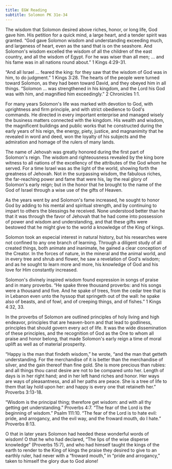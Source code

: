 ```yaml
---
title: EGW Reading
subtitle: Solomon PK 31e-34
---
```


The wisdom that Solomon desired above riches, honor, or long life, God gave him. His petition for a quick mind, a large heart, and a tender spirit was granted. “God gave Solomon wisdom and understanding exceeding much, and largeness of heart, even as the sand that is on the seashore. And Solomon's wisdom excelled the wisdom of all the children of the east country, and all the wisdom of Egypt. For he was wiser than all men; ... and his fame was in all nations round about.” 1 Kings 4:29-31.

“And all Israel ... feared the king: for they saw that the wisdom of God was in him, to do judgment.” 1 Kings 3:28. The hearts of the people were turned toward Solomon, as they had been toward David, and they obeyed him in all things. “Solomon ... was strengthened in his kingdom, and the Lord his God was with him, and magnified him exceedingly.” 2 Chronicles 1:1.

For many years Solomon's life was marked with devotion to God, with uprightness and firm principle, and with strict obedience to God's commands. He directed in every important enterprise and managed wisely the business matters connected with the kingdom. His wealth and wisdom, the magnificent buildings and public works that he constructed during the early years of his reign, the energy, piety, justice, and magnanimity that he revealed in word and deed, won the loyalty of his subjects and the admiration and homage of the rulers of many lands.

The name of Jehovah was greatly honored during the first part of Solomon's reign. The wisdom and righteousness revealed by the king bore witness to all nations of the excellency of the attributes of the God whom he served. For a time Israel was as the light of the world, showing forth the greatness of Jehovah. Not in the surpassing wisdom, the fabulous riches, the far-reaching power and fame that were his, lay the real glory of Solomon's early reign; but in the honor that he brought to the name of the God of Israel through a wise use of the gifts of Heaven.

As the years went by and Solomon's fame increased, he sought to honor God by adding to his mental and spiritual strength, and by continuing to impart to others the blessings he received. None understood better than he that it was through the favor of Jehovah that he had come into possession of power and wisdom and understanding, and that these gifts were bestowed that he might give to the world a knowledge of the King of kings.

Solomon took an especial interest in natural history, but his researches were not confined to any one branch of learning. Through a diligent study of all created things, both animate and inanimate, he gained a clear conception of the Creator. In the forces of nature, in the mineral and the animal world, and in every tree and shrub and flower, he saw a revelation of God's wisdom; and as he sought to learn more and more, his knowledge of God and his love for Him constantly increased.

Solomon's divinely inspired wisdom found expression in songs of praise and in many proverbs. “He spake three thousand proverbs: and his songs were a thousand and five. And he spake of trees, from the cedar tree that is in Lebanon even unto the hyssop that springeth out of the wall: he spake also of beasts, and of fowl, and of creeping things, and of fishes.” 1 Kings 4:32, 33.

In the proverbs of Solomon are outlined principles of holy living and high endeavor, principles that are heaven-born and that lead to godliness, principles that should govern every act of life. It was the wide dissemination of these principles, and the recognition of God as the One to whom all praise and honor belong, that made Solomon's early reign a time of moral uplift as well as of material prosperity.

“Happy is the man that findeth wisdom,” he wrote, “and the man that getteth understanding. For the merchandise of it is better than the merchandise of silver, and the gain thereof than fine gold. She is more precious than rubies: and all things thou canst desire are not to be compared unto her. Length of days is in her right hand; and in her left hand riches and honor. Her ways are ways of pleasantness, and all her paths are peace. She is a tree of life to them that lay hold upon her: and happy is every one that retaineth her.” Proverbs 3:13-18.

“Wisdom is the principal thing; therefore get wisdom: and with all thy getting get understanding.” Proverbs 4:7. “The fear of the Lord is the beginning of wisdom.” Psalm 111:10. “The fear of the Lord is to hate evil: pride, and arrogancy, and the evil way, and the froward mouth, do I hate.” Proverbs 8:13.

O that in later years Solomon had heeded these wonderful words of wisdom! O that he who had declared, “The lips of the wise disperse knowledge” (Proverbs 15:7), and who had himself taught the kings of the earth to render to the King of kings the praise they desired to give to an earthly ruler, had never with a “froward mouth,” in “pride and arrogancy,” taken to himself the glory due to God alone!